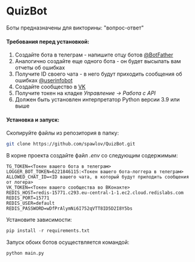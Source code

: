 # QuizBot

Боты предназначены для викторины: "вопрос-ответ"

[//]: # (#### Пример работы бота в телеграм:)

[//]: # (<img width="635" src="images/tg_bot.gif" alt="Пример работы бота в телеграм">)

[//]: # ()
[//]: # (#### Пример работы бота VK:)

[//]: # (<img width="635" src="images/vk_bot.gif" alt="Пример работы бота VK">)

#### Требования перед установкой:
1. Создайте бота в телеграм - напишите отцу ботов [@BotFather](https://t.me/BotFather)
2. Аналогично создайте еще одного бота - он будет высылать вам отчеты об ошибках
3. Получите ID своего чата - в него будут приходить сообщения об ошибках [@userinfobot](https://t.me/userinfobot)
4. Создайте сообщество в [VK](https://vk.com/groups?tab=admin)
5. Получите токен на кладке _Управление -> Работа с API_
6. Должен быть установлен интерпретатор Python версии 3.9 или выше

#### Установка и запуск:
Скопируйте файлы из репозитория в папку:

```sh
git clone https://github.com/spawlov/QuizBot.git
```

В корне проекта создайте файл _.env_ со следующим содержимым:

```text
TG_TOKEN=<Токен вашего бота в телеграм>
LOGGER_BOT_TOKEN=6221846115:<Токен вашего бота-логгера в телеграм>
ALLOWED_CHAT_ID=<ID вашего чата, в который будут прилодить сообщения от логера>
VK_TOKEN=<Токен вашего сообщества во ВКонакте>
REDIS_HOST=redis-15771.c293.eu-central-1-1.ec2.cloud.redislabs.com
REDIS_PORT=15771
REDIS_USER=default
REDIS_PASSWORD=wDfPrAlymNi6I752qVTT8ID5D2I8Y5bs
```

Установите зависимости:

```python
pip install -r requirements.txt
```

Запуск обоих ботов осуществляется командой:

```python
python main.py
```